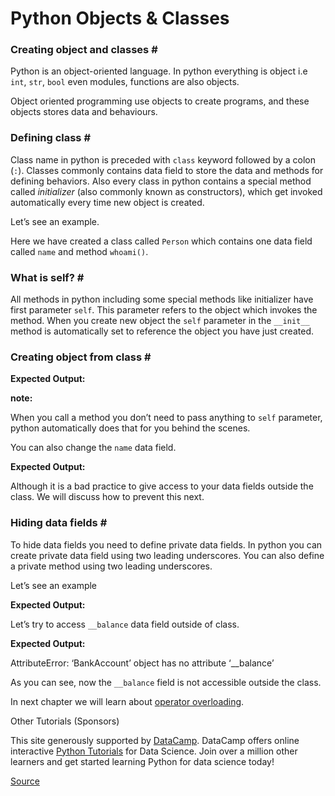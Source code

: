 # Python Objects & Classes

### Creating object and classes \#

Python is an object-oriented language. In python everything is object i.e `int`, `str`, `bool` even modules, functions are also objects.

Object oriented programming use objects to create programs, and these objects stores data and behaviours.

### Defining class \#

Class name in python is preceded with `class` keyword followed by a colon (`:`). Classes commonly contains data field to store the data and methods for defining behaviors. Also every class in python contains a special method called _initializer_ (also commonly known as constructors), which get invoked automatically every time new object is created.

Let’s see an example.

Here we have created a class called `Person` which contains one data field called `name` and method `whoami()`.

### What is self? \#

All methods in python including some special methods like initializer have first parameter `self`. This parameter refers to the object which invokes the method. When you create new object the `self` parameter in the `__init__` method is automatically set to reference the object you have just created.

### Creating object from class \#

**Expected Output:**

**note:**

When you call a method you don’t need to pass anything to `self` parameter, python automatically does that for you behind the scenes.

You can also change the `name` data field.

**Expected Output:**

Although it is a bad practice to give access to your data fields outside the class. We will discuss how to prevent this next.

### Hiding data fields \#

To hide data fields you need to define private data fields. In python you can create private data field using two leading underscores. You can also define a private method using two leading underscores.

Let’s see an example

**Expected Output:**

Let’s try to access `__balance` data field outside of class.

**Expected Output:**

AttributeError: ‘BankAccount’ object has no attribute ‘\_\_balance’

As you can see, now the `__balance` field is not accessible outside the class.

In next chapter we will learn about [operator overloading](chrome-extension://cjedbglnccaioiolemnfhjncicchinao/python-operator-overloading/).

Other Tutorials (Sponsors)

This site generously supported by [DataCamp](https://www.datacamp.com/?utm_source=thepythonguru&utm_campaign=thepythonguru_tutorials). DataCamp offers online interactive [Python Tutorials](https://www.datacamp.com/courses/?utm_source=thepythonguru&utm_campaign=thepythonguru_tutorials) for Data Science. Join over a million other learners and get started learning Python for data science today!

[Source](https://thepythonguru.com/python-object-and-classes/)
